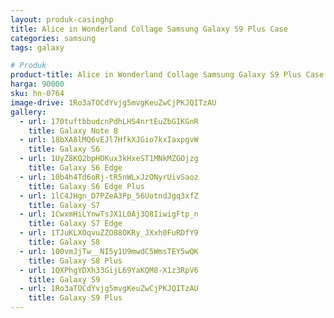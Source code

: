 ```yaml
---
layout: produk-casinghp
title: Alice in Wonderland Collage Samsung Galaxy S9 Plus Case
categories: samsung
tags: galaxy

# Produk
product-title: Alice in Wonderland Collage Samsung Galaxy S9 Plus Case
harga: 90000
sku: hn-0764
image-drive: 1Ro3aTOCdYvjg5mvgKeuZwCjPKJQITzAU
gallery:
  - url: 170tuftbbudcnPdhLHS4nrtEuZbGIKGnR
    title: Galaxy Note 8
  - url: 18bXA8lMQ6vEJl7HfkXJGio7kxIaxpgvW
    title: Galaxy S6
  - url: 1UyZ8KQ2bpHOKux3kHxeST1MNkMZGOjzg
    title: Galaxy S6 Edge
  - url: 10b4h4Td6oRj-tR5nWLxJzONyrUivSaoz
    title: Galaxy S6 Edge Plus
  - url: 1lC4JHgn_D7PZeA3Pp_56UotndJgq3xfZ
    title: Galaxy S7
  - url: 1CwxmHiLYnwTsJX1L0Aj3Q8IiwigFtp_n
    title: Galaxy S7 Edge
  - url: 1TJuKLXOqvuZZO88OKRy_JXxh0FuRDfY9
    title: Galaxy S8
  - url: 100vmJjTw__NI5y1U9mwdC5WmsTEY5wQK
    title: Galaxy S8 Plus
  - url: 1QXPhgYDXh33GijL69YaKQM8-X1z3RpV6
    title: Galaxy S9
  - url: 1Ro3aTOCdYvjg5mvgKeuZwCjPKJQITzAU
    title: Galaxy S9 Plus
---
```

